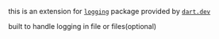 this is an extension for [`logging`](https://pub.dev/packages/logging) package provided by [`dart.dev`](https://pub.dev/publishers/dart.dev/packages)

built to handle logging in file or files(optional)

